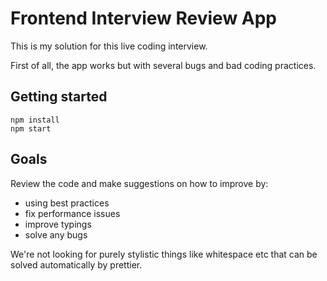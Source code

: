 # Frontend Interview Review App

This is my solution for this live coding interview. 

First of all, the app works but with several bugs and bad coding practices.

## Getting started

```
npm install
npm start
```

## Goals

Review the code and make suggestions on how to improve by:

- using best practices
- fix performance issues
- improve typings
- solve any bugs

We're not looking for purely stylistic things like whitespace etc that can be solved automatically by prettier.
